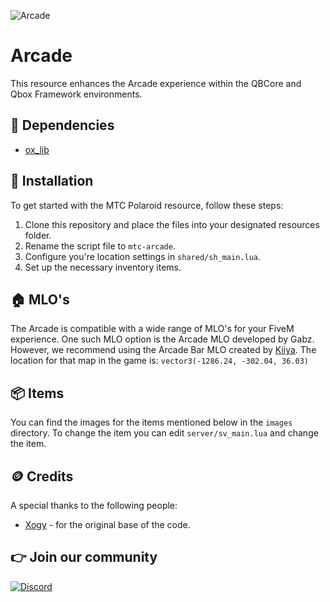 ![Arcade](https://i.imgur.com/GOrkb9r.png)

# Arcade
This resource enhances the Arcade experience within the QBCore and Qbox Framework environments.

## 💾 Dependencies
- [ox_lib](https://github.com/overextended/ox_lib/releases)

## 🔌 Installation
To get started with the MTC Polaroid resource, follow these steps:

1. Clone this repository and place the files into your designated resources folder.
2. Rename the script file to ```mtc-arcade```.
3. Configure you're location settings in ```shared/sh_main.lua```.
3. Set up the necessary inventory items.

## 🏠 MLO's
The Arcade is compatible with a wide range of MLO's for your FiveM experience. One such MLO option is the Arcade MLO developed by Gabz. However, we recommend using the Arcade Bar MLO created by [Kiiya](https://www.gta5-mods.com/maps/arcade-bar-interior-mlo-fivem-sp). The location for that map in the game is: `vector3(-1286.24, -302.04, 36.03)`

## 📦 Items
You can find the images for the items mentioned below in the ```images``` directory.
To change the item you  can edit ```server/sv_main.lua``` and change the item.

## 🪙 Credits
A special thanks to the following people:
- [Xogy](https://github.com/Xogy/rcore_arcade) - for the original base of the code.

## 👉 Join our community

[![Discord](https://discord.com/api/guilds/1075048579758035014/widget.png?style=banner2)](https://discord.gg/cFuv5BMWzK)
